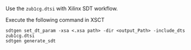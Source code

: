 

Use the `zub1cg.dtsi` with Xilinx SDT workflow.


Execute the following command in XSCT
```
sdtgen set_dt_param -xsa <.xsa path> -dir <output_Path> -include_dts zub1cg.dtsi
sdtgen generate_sdt
```